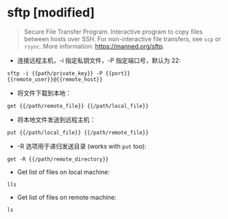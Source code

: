 # sftp [modified]

> Secure File Transfer Program.
> Interactive program to copy files between hosts over SSH.
> For non-interactive file transfers, see `scp` or `rsync`.
> More information: <https://manned.org/sftp>.

- 连接远程主机，-i 指定私钥文件，-P 指定端口号，默认为 22:

`sftp -i {{path/private_key}} -P {{port}} {{remote_user}}@{{remote_host}}`

- 将文件下载到本地：

`get {{/path/remote_file}} {{/path/local_file}}`

- 将本地文件发送到远程主机：

`put {{/path/local_file}} {{/path/remote_file}}`

- -R 选项用于递归发送目录 (works with `put` too):

`get -R {{/path/remote_directory}}`

- Get list of files on local machine:

`lls`

- Get list of files on remote machine:

`ls`
